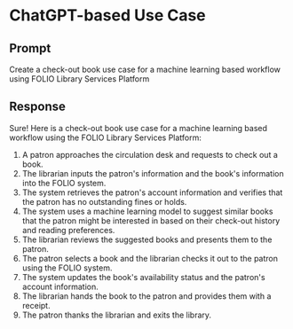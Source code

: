 # ChatGPT-based Use Case
## Prompt
Create a check-out book 
use case for a machine learning based workflow using FOLIO Library Services Platform

## Response
Sure! Here is a check-out book use case for a machine learning based workflow using the FOLIO Library Services Platform:

1. A patron approaches the circulation desk and requests to check out a book.
2. The librarian inputs the patron's information and the book's information into the FOLIO system.
3. The system retrieves the patron's account information and verifies that the patron has no outstanding fines or holds.
4. The system uses a machine learning model to suggest similar books that the patron might be interested in based on their check-out history and reading preferences.
5. The librarian reviews the suggested books and presents them to the patron.
6. The patron selects a book and the librarian checks it out to the patron using the FOLIO system.
7. The system updates the book's availability status and the patron's account information.
8. The librarian hands the book to the patron and provides them with a receipt.
9. The patron thanks the librarian and exits the library.